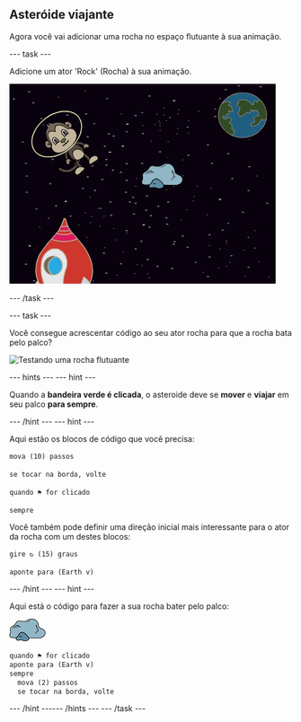 ## Asteróide viajante

Agora você vai adicionar uma rocha no espaço flutuante à sua animação.

--- task ---

Adicione um ator 'Rock' (Rocha) à sua animação.

![Adicionando um ator de rocha](images/space-rock-sprite.png)

--- /task ---

--- task ---

Você consegue acrescentar código ao seu ator rocha para que a rocha bata pelo palco?

![Testando uma rocha flutuante](images/space-bounce-test.png)

--- hints ---
 --- hint ---

Quando a **bandeira verde é clicada**, o asteroide deve se **mover** e **viajar** em seu palco **para sempre**.

--- /hint --- --- hint ---

Aqui estão os blocos de código que você precisa:

```blocks3
mova (10) passos

se tocar na borda, volte

quando ⚑ for clicado

sempre
```

Você também pode definir uma direção inicial mais interessante para o ator da rocha com um destes blocos:

```blocks3
gire ↻ (15) graus

aponte para (Earth v)
```

--- /hint --- --- hint ---

Aqui está o código para fazer a sua rocha bater pelo palco:

![Ator de rocha](images/sprite-rock.png)

```blocks3
quando ⚑ for clicado
aponte para (Earth v)
sempre 
  mova (2) passos
  se tocar na borda, volte
```

--- /hint ------ /hints --- --- /task ---
